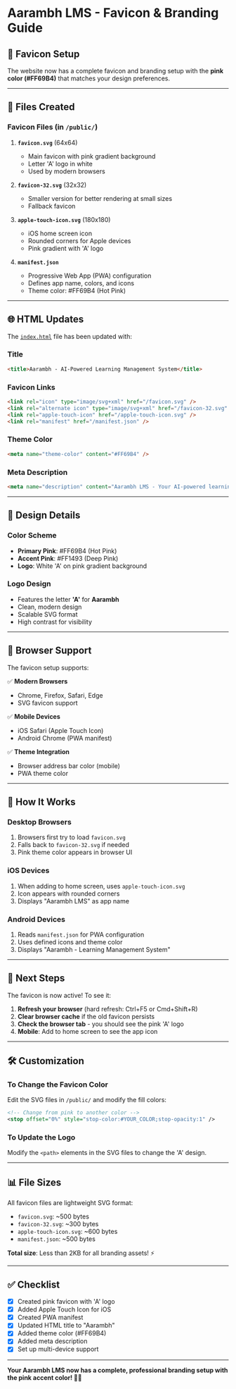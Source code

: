 # Aarambh LMS - Favicon & Branding Guide

## 🎨 Favicon Setup

The website now has a complete favicon and branding setup with the **pink color (#FF69B4)** that matches your design preferences.

---

## 📁 Files Created

### Favicon Files (in `/public/`)

1. **`favicon.svg`** (64x64)
   - Main favicon with pink gradient background
   - Letter 'A' logo in white
   - Used by modern browsers

2. **`favicon-32.svg`** (32x32)
   - Smaller version for better rendering at small sizes
   - Fallback favicon

3. **`apple-touch-icon.svg`** (180x180)
   - iOS home screen icon
   - Rounded corners for Apple devices
   - Pink gradient with 'A' logo

4. **`manifest.json`**
   - Progressive Web App (PWA) configuration
   - Defines app name, colors, and icons
   - Theme color: #FF69B4 (Hot Pink)

---

## 🌐 HTML Updates

The [`index.html`](/Users/madanthambisetty/Downloads/Aarambh/index.html) file has been updated with:

### Title
```html
<title>Aarambh - AI-Powered Learning Management System</title>
```

### Favicon Links
```html
<link rel="icon" type="image/svg+xml" href="/favicon.svg" />
<link rel="alternate icon" type="image/svg+xml" href="/favicon-32.svg" />
<link rel="apple-touch-icon" href="/apple-touch-icon.svg" />
<link rel="manifest" href="/manifest.json" />
```

### Theme Color
```html
<meta name="theme-color" content="#FF69B4" />
```

### Meta Description
```html
<meta name="description" content="Aarambh LMS - Your AI-powered learning companion for students, teachers, and administrators" />
```

---

## 🎨 Design Details

### Color Scheme
- **Primary Pink**: #FF69B4 (Hot Pink)
- **Accent Pink**: #FF1493 (Deep Pink)
- **Logo**: White 'A' on pink gradient background

### Logo Design
- Features the letter **'A'** for **Aarambh**
- Clean, modern design
- Scalable SVG format
- High contrast for visibility

---

## 📱 Browser Support

The favicon setup supports:

✅ **Modern Browsers**
- Chrome, Firefox, Safari, Edge
- SVG favicon support

✅ **Mobile Devices**
- iOS Safari (Apple Touch Icon)
- Android Chrome (PWA manifest)

✅ **Theme Integration**
- Browser address bar color (mobile)
- PWA theme color

---

## 🔄 How It Works

### Desktop Browsers
1. Browsers first try to load `favicon.svg`
2. Falls back to `favicon-32.svg` if needed
3. Pink theme color appears in browser UI

### iOS Devices
1. When adding to home screen, uses `apple-touch-icon.svg`
2. Icon appears with rounded corners
3. Displays "Aarambh LMS" as app name

### Android Devices
1. Reads `manifest.json` for PWA configuration
2. Uses defined icons and theme color
3. Displays "Aarambh - Learning Management System"

---

## 🎯 Next Steps

The favicon is now active! To see it:

1. **Refresh your browser** (hard refresh: Ctrl+F5 or Cmd+Shift+R)
2. **Clear browser cache** if the old favicon persists
3. **Check the browser tab** - you should see the pink 'A' logo
4. **Mobile**: Add to home screen to see the app icon

---

## 🛠️ Customization

### To Change the Favicon Color

Edit the SVG files in `/public/` and modify the fill colors:

```svg
<!-- Change from pink to another color -->
<stop offset="0%" style="stop-color:#YOUR_COLOR;stop-opacity:1" />
```

### To Update the Logo

Modify the `<path>` elements in the SVG files to change the 'A' design.

---

## 📊 File Sizes

All favicon files are lightweight SVG format:
- `favicon.svg`: ~500 bytes
- `favicon-32.svg`: ~300 bytes
- `apple-touch-icon.svg`: ~600 bytes
- `manifest.json`: ~500 bytes

**Total size**: Less than 2KB for all branding assets! ⚡

---

## ✅ Checklist

- [x] Created pink favicon with 'A' logo
- [x] Added Apple Touch Icon for iOS
- [x] Created PWA manifest
- [x] Updated HTML title to "Aarambh"
- [x] Added theme color (#FF69B4)
- [x] Added meta description
- [x] Set up multi-device support

---

**Your Aarambh LMS now has a complete, professional branding setup with the pink accent color! 🎨✨**

